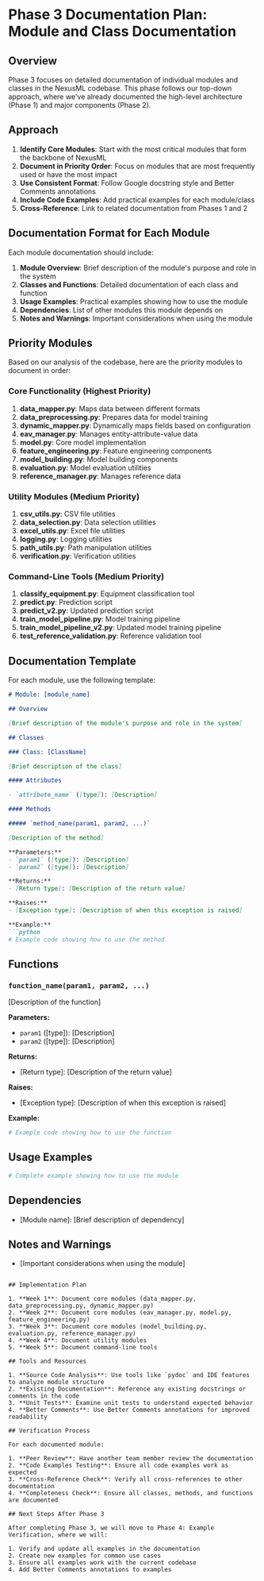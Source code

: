# Phase 3 Documentation Plan: Module and Class Documentation

## Overview

Phase 3 focuses on detailed documentation of individual modules and classes in the NexusML codebase. This phase follows our top-down approach, where we've already documented the high-level architecture (Phase 1) and major components (Phase 2).

## Approach

1. **Identify Core Modules**: Start with the most critical modules that form the backbone of NexusML
2. **Document in Priority Order**: Focus on modules that are most frequently used or have the most impact
3. **Use Consistent Format**: Follow Google docstring style and Better Comments annotations
4. **Include Code Examples**: Add practical examples for each module/class
5. **Cross-Reference**: Link to related documentation from Phases 1 and 2

## Documentation Format for Each Module

Each module documentation should include:

1. **Module Overview**: Brief description of the module's purpose and role in the system
2. **Classes and Functions**: Detailed documentation of each class and function
3. **Usage Examples**: Practical examples showing how to use the module
4. **Dependencies**: List of other modules this module depends on
5. **Notes and Warnings**: Important considerations when using the module

## Priority Modules

Based on our analysis of the codebase, here are the priority modules to document in order:

### Core Functionality (Highest Priority)

1. **data_mapper.py**: Maps data between different formats
2. **data_preprocessing.py**: Prepares data for model training
3. **dynamic_mapper.py**: Dynamically maps fields based on configuration
4. **eav_manager.py**: Manages entity-attribute-value data
5. **model.py**: Core model implementation
6. **feature_engineering.py**: Feature engineering components
7. **model_building.py**: Model building components
8. **evaluation.py**: Model evaluation utilities
9. **reference_manager.py**: Manages reference data

### Utility Modules (Medium Priority)

1. **csv_utils.py**: CSV file utilities
2. **data_selection.py**: Data selection utilities
3. **excel_utils.py**: Excel file utilities
4. **logging.py**: Logging utilities
5. **path_utils.py**: Path manipulation utilities
6. **verification.py**: Verification utilities

### Command-Line Tools (Medium Priority)

1. **classify_equipment.py**: Equipment classification tool
2. **predict.py**: Prediction script
3. **predict_v2.py**: Updated prediction script
4. **train_model_pipeline.py**: Model training pipeline
5. **train_model_pipeline_v2.py**: Updated model training pipeline
6. **test_reference_validation.py**: Reference validation tool

## Documentation Template

For each module, use the following template:

```markdown
# Module: [module_name]

## Overview

[Brief description of the module's purpose and role in the system]

## Classes

### Class: [ClassName]

[Brief description of the class]

#### Attributes

- `attribute_name` ([type]): [Description]

#### Methods

##### `method_name(param1, param2, ...)`

[Description of the method]

**Parameters:**
- `param1` ([type]): [Description]
- `param2` ([type]): [Description]

**Returns:**
- [Return type]: [Description of the return value]

**Raises:**
- [Exception type]: [Description of when this exception is raised]

**Example:**
```python
# Example code showing how to use the method
```

## Functions

### `function_name(param1, param2, ...)`

[Description of the function]

**Parameters:**
- `param1` ([type]): [Description]
- `param2` ([type]): [Description]

**Returns:**
- [Return type]: [Description of the return value]

**Raises:**
- [Exception type]: [Description of when this exception is raised]

**Example:**
```python
# Example code showing how to use the function
```

## Usage Examples

```python
# Complete example showing how to use the module
```

## Dependencies

- [Module name]: [Brief description of dependency]

## Notes and Warnings

- [Important considerations when using the module]
```

## Implementation Plan

1. **Week 1**: Document core modules (data_mapper.py, data_preprocessing.py, dynamic_mapper.py)
2. **Week 2**: Document core modules (eav_manager.py, model.py, feature_engineering.py)
3. **Week 3**: Document core modules (model_building.py, evaluation.py, reference_manager.py)
4. **Week 4**: Document utility modules
5. **Week 5**: Document command-line tools

## Tools and Resources

1. **Source Code Analysis**: Use tools like `pydoc` and IDE features to analyze module structure
2. **Existing Documentation**: Reference any existing docstrings or comments in the code
3. **Unit Tests**: Examine unit tests to understand expected behavior
4. **Better Comments**: Use Better Comments annotations for improved readability

## Verification Process

For each documented module:

1. **Peer Review**: Have another team member review the documentation
2. **Code Examples Testing**: Ensure all code examples work as expected
3. **Cross-Reference Check**: Verify all cross-references to other documentation
4. **Completeness Check**: Ensure all classes, methods, and functions are documented

## Next Steps After Phase 3

After completing Phase 3, we will move to Phase 4: Example Verification, where we will:

1. Verify and update all examples in the documentation
2. Create new examples for common use cases
3. Ensure all examples work with the current codebase
4. Add Better Comments annotations to examples